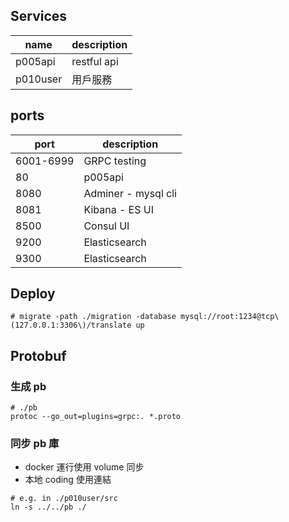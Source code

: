 


## Services
name  | description
---- | --- 
p005api |  restful api 
p010user | 用戶服務

## ports
port  | description
---- | --- 
6001-6999 | GRPC testing 
80 | p005api
8080 | Adminer - mysql cli
8081 | Kibana - ES UI
8500 | Consul UI
9200 | Elasticsearch
9300 | Elasticsearch


## Deploy
````
# migrate -path ./migration -database mysql://root:1234@tcp\(127.0.0.1:3306\)/translate up
````

## Protobuf
###  生成 pb 
````
# ./pb
protoc --go_out=plugins=grpc:. *.proto
````

### 同步 pb 庫
* docker 運行使用 volume 同步
* 本地 coding 使用連結
````
# e.g. in ./p010user/src
ln -s ../../pb ./
````
